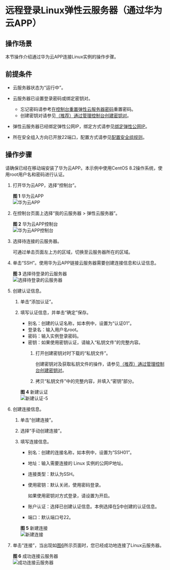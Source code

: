 # 远程登录Linux弹性云服务器（通过华为云APP）<a name="ecs_03_0192"></a>

## 操作场景<a name="zh-cn_topic_0186706399_section156992579576"></a>

本节操作介绍通过华为云APP连接Linux实例的操作步骤。

## 前提条件<a name="zh-cn_topic_0186706399_section58260650112020"></a>

-   云服务器状态为“运行中”。
-   云服务器已设置登录密码或绑定密钥对。
    -   忘记密码请参考[在控制台重置弹性云服务器密码](在控制台重置弹性云服务器密码.md)重置密码。
    -   创建密钥对请参见[（推荐）通过管理控制台创建密钥对](（推荐）通过管理控制台创建密钥对.md)。

-   弹性云服务器已经绑定弹性公网IP，绑定方式请参见[绑定弹性公网IP](绑定弹性公网IP.md)。

-   所在安全组入方向已开放22端口，配置方式请参见[配置安全组规则](配置安全组规则.md)。

## 操作步骤<a name="zh-cn_topic_0186706399_section647707162512"></a>

请确保已经在移动端安装了华为云APP。本示例中使用CentOS 8.2操作系统，使用root用户名和密码进行认证。

1.  打开华为云APP，选择“控制台”。

    **图 1**  华为云APP<a name="ecs_03_0127_fig22996848191913"></a>  
    ![](figures/华为云APP.png "华为云APP")

2.  在控制台页面上选择“我的云服务器 \> 弹性云服务器”。

    **图 2**  华为云APP控制台<a name="fig6702124793915"></a>  
    ![](figures/华为云APP控制台.png "华为云APP控制台")

3.  选择待连接的云服务器。

    可通过单击页面左上方的区域，切换至云服务器所在的区域。

4.  单击“SSH”。使用华为云APP链接云服务器需要创建连接信息和认证信息。

    **图 3**  选择待登录的云服务器<a name="fig11152351134118"></a>  
    ![](figures/选择待登录的云服务器.png "选择待登录的云服务器")

5.  <a name="li1839910291065"></a>创建认证信息。
    1.  单击“添加认证”。
    2.  填写认证信息，并单击“确定”保存。

        -   别名：创建的认证名称，如本例中，设置为“认证01”。
        -   登录名：输入用户名root。
        -   密码：输入实例登录密码。
        -   密钥：如果使用密钥认证，请输入“私钥文件”的完整内容。
            1.  打开创建密钥对时下载的“私钥文件”。

                创建密钥对及获取私钥文件的操作，请参见[（推荐）通过管理控制台创建密钥对](（推荐）通过管理控制台创建密钥对.md)。

            2.  拷贝“私钥文件”中的完整内容，并填入“密钥”部分。

        **图 4**  新建认证<a name="fig13139145513617"></a>  
        ![](figures/新建认证-5.png "新建认证-5")

6.  创建连接信息。
    1.  单击“创建连接”。
    2.  选择“手动创建连接”。
    3.  填写连接信息。

        -   别名：创建的连接名称，如本例中，设置为“SSH01”。
        -   地址：输入需要连接的 Linux 实例的公网IP地址。
        -   连接类型：默认为SSH。
        -   使用密钥：默认关闭，使用密码登录。

            如果使用密钥对方式登录，请设置为开启。

        -   账户认证：选择已创建认证信息。本例选择在[5](#li1839910291065)中创建的认证信息。
        -   端口：默认端口号22。

        **图 5**  新建连接<a name="fig438614616526"></a>  
        ![](figures/新建连接.png "新建连接")

7.  单击“连接”，当出现如[图6](#fig6556832191218)所示页面时，您已经成功地连接了Linux云服务器。

    **图 6**  成功连接云服务器<a name="fig6556832191218"></a>  
    ![](figures/成功连接云服务器.png "成功连接云服务器")

